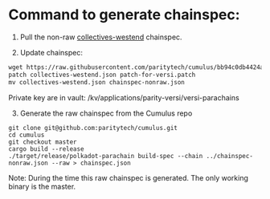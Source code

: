 # Command to generate chainspec:

1. Pull the non-raw [collectives-westend](https://github.com/paritytech/cumulus/blob/bb94c0db4424ae0ed2c55a5ccdcfd880ca46a4a0/parachains/chain-specs/collectives-westend.json) chainspec.

2. Update chainspec:
```patch
wget https://raw.githubusercontent.com/paritytech/cumulus/bb94c0db4424ae0ed2c55a5ccdcfd880ca46a4a0/parachains/chain-specs/collectives-westend.json
patch collectives-westend.json patch-for-versi.patch
mv collectives-westend.json chainspec-nonraw.json
```
Private key are in vault: /kv/applications/parity-versi/versi-parachains

3.  Generate the raw chainspec from the Cumulus repo
```
git clone git@github.com:paritytech/cumulus.git
cd cumulus
git checkout master
cargo build --release
./target/release/polkadot-parachain build-spec --chain ../chainspec-nonraw.json --raw > chainspec.json
```

Note: During the time this raw chainspec is generated. The only working binary is the master.